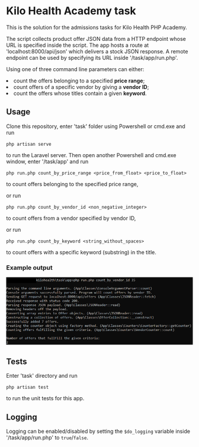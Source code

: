 # Kilo Health Academy task

<p>This is the solution for the admissions tasks for Kilo Health PHP Academy.</p>
<p>The script collects product offer JSON data from a HTTP endpoint whose URL is specified inside the script. The app hosts a route at 'localhost:8000/api/json' which delivers a stock JSON response. A remote endpoint can be used by specifying its URL inside '/task/app/run.php'.</p>
<p>Using one of three command line parameters can either:</p> 
<li>count the offers belonging to a specified <b>price range</b>;</li>
<li>count offers of a specific vendor by giving a <b>vendor ID</b>;</li>
<li>count the offers whose titles contain a given <b>keyword</b>.</li>

## Usage

Clone this repository, enter 'task' folder using Powershell or cmd.exe and run

```
php artisan serve
```

to run the Laravel server. Then open another Powershell and cmd.exe window, enter '/task/app' and run

```
php run.php count_by_price_range <price_from_float> <price_to_float>
```
to count offers belonging to the specified price range,

or run
```
php run.php count_by_vendor_id <non_negative_integer>
```
to count offers from a vendor specified by vendor ID,

or run
```
php run.php count_by_keyword <string_without_spaces>
```
to count offers with a specific keyword (substring) in the title.

### Example output
![Example output screenshot](/task/example_screenshot.png)

## Tests

Enter 'task' directory and run
```
php artisan test
```
to run the unit tests for this app.

## Logging

Logging can be enabled/disabled by setting the `$do_logging` variable inside '/task/app/run.php' to `true`/`false`.
